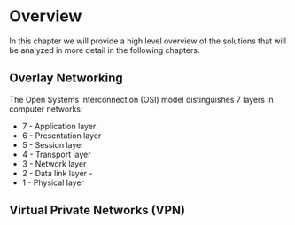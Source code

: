 # Overview

In this chapter we will provide a high level overview of the solutions that will be analyzed in more detail in the following chapters.

## Overlay Networking

The Open Systems Interconnection (OSI) model distinguishes 7 layers in computer networks:

- 7 - Application layer
- 6 - Presentation layer
- 5 - Session layer
- 4 - Transport layer
- 3 - Network layer
- 2 - Data link layer - 
- 1 - Physical layer



## Virtual Private Networks (VPN)

